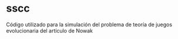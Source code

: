 # sscc
Código utilizado para la simulación del problema de teoría de juegos evolucionaria del artículo de Nowak
